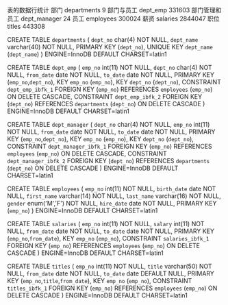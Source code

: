 表的数据行统计
部门             departments    9 
部门与员工       dept_emp       331603
部门管理和员工   dept_manager   24
员工             employees      300024
薪资             salaries       2844047
职位             titles         443308

CREATE TABLE `departments` (
  `dept_no` char(4) NOT NULL,
  `dept_name` varchar(40) NOT NULL,
  PRIMARY KEY (`dept_no`),
  UNIQUE KEY `dept_name` (`dept_name`)
) ENGINE=InnoDB DEFAULT CHARSET=latin1

CREATE TABLE `dept_emp` (
  `emp_no` int(11) NOT NULL,
  `dept_no` char(4) NOT NULL,
  `from_date` date NOT NULL,
  `to_date` date NOT NULL,
  PRIMARY KEY (`emp_no`,`dept_no`),
  KEY `emp_no` (`emp_no`),
  KEY `dept_no` (`dept_no`),
  CONSTRAINT `dept_emp_ibfk_1` FOREIGN KEY (`emp_no`) REFERENCES `employees` (`emp_no`) ON DELETE CASCADE,
  CONSTRAINT `dept_emp_ibfk_2` FOREIGN KEY (`dept_no`) REFERENCES `departments` (`dept_no`) ON DELETE CASCADE
) ENGINE=InnoDB DEFAULT CHARSET=latin1

CREATE TABLE `dept_manager` (
  `dept_no` char(4) NOT NULL,
  `emp_no` int(11) NOT NULL,
  `from_date` date NOT NULL,
  `to_date` date NOT NULL,
  PRIMARY KEY (`emp_no`,`dept_no`),
  KEY `emp_no` (`emp_no`),
  KEY `dept_no` (`dept_no`),
  CONSTRAINT `dept_manager_ibfk_1` FOREIGN KEY (`emp_no`) REFERENCES `employees` (`emp_no`) ON DELETE CASCADE,
  CONSTRAINT `dept_manager_ibfk_2` FOREIGN KEY (`dept_no`) REFERENCES `departments` (`dept_no`) ON DELETE CASCADE
) ENGINE=InnoDB DEFAULT CHARSET=latin1

CREATE TABLE `employees` (
  `emp_no` int(11) NOT NULL,
  `birth_date` date NOT NULL,
  `first_name` varchar(14) NOT NULL,
  `last_name` varchar(16) NOT NULL,
  `gender` enum('M','F') NOT NULL,
  `hire_date` date NOT NULL,
  PRIMARY KEY (`emp_no`)
) ENGINE=InnoDB DEFAULT CHARSET=latin1

CREATE TABLE `salaries` (
  `emp_no` int(11) NOT NULL,
  `salary` int(11) NOT NULL,
  `from_date` date NOT NULL,
  `to_date` date NOT NULL,
  PRIMARY KEY (`emp_no`,`from_date`),
  KEY `emp_no` (`emp_no`),
  CONSTRAINT `salaries_ibfk_1` FOREIGN KEY (`emp_no`) REFERENCES `employees` (`emp_no`) ON DELETE CASCADE
) ENGINE=InnoDB DEFAULT CHARSET=latin1

 CREATE TABLE `titles` (
  `emp_no` int(11) NOT NULL,
  `title` varchar(50) NOT NULL,
  `from_date` date NOT NULL,
  `to_date` date DEFAULT NULL,
  PRIMARY KEY (`emp_no`,`title`,`from_date`),
  KEY `emp_no` (`emp_no`),
  CONSTRAINT `titles_ibfk_1` FOREIGN KEY (`emp_no`) REFERENCES `employees` (`emp_no`) ON DELETE CASCADE
) ENGINE=InnoDB DEFAULT CHARSET=latin1




